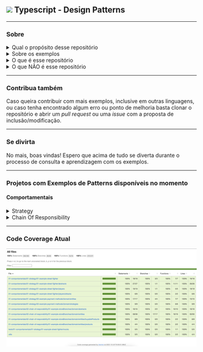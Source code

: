 ## <img src="https://cdn.worldvectorlogo.com/logos/typescript-2.svg" width="40"> Typescript - Design Patterns
---
### Sobre

<details><summary>
 Qual o propósito desse repositório </summary>
 <p>

Esse repositório tem o propósito de fornecer diversos exemplos práticos, para a comunidade _Dev_ e demais interessados, de cada um dos 23 padrões de projetos (Design Patterns) catalogados pela GoF (Gang of Four) no livro _Design Patterns Elements of Reusable Object-Oriented Software_. 

</p>
</details>

<details><summary>Sobre os exemplos</summary>
<p>

Os exemplos aqui reunidos podem ser adaptações de materiais encontrados em cursos, livros, artigos, talks, experiência profissional, dentre outros. Quando um exemplo for retirado de algum meio específico, terá recebido o devido crédito de autoria.

</p>
</details>

<details><summary>O que é esse repositório</summary>
<p>

Um guia de consulta com diversos exemplos aplicados para possibilitar o entendimento em variados contextos;

</p>
</details>

<details><summary>O que NÃO é esse repositório</summary>
<p>

Uma referência completa e absoluta sobre Design Patterns.

</p>
</details>

---

### Contribua também
Caso queira contribuir com mais exemplos, inclusive em outras linguagens, ou caso tenha encontrado algum erro ou ponto de melhoria basta clonar o repositório e abrir um _pull request_ ou uma _issue_ com a proposta de inclusão/modificação.

---
### Se divirta

No mais, boas vindas! Espero que acima de tudo se diverta durante o processo de consulta e aprendizagem com os exemplos. 

</p>

--- 

### Projetos com Exemplos de Patterns disponíveis no momento

#### Comportamentais

<details>

<summary> Strategy</summary>

- 01: [streetFighterExample](./ts-patterns/01-comportamentais/01-strategy/01-example-street-fighter/)

- 02: [paymentMethodsExample](./ts-patterns/01-comportamentais/01-strategy/02-example-payment-methods/)

</details>

<details>
<summary> Chain Of Responsibility</summary>

- 01: [storeBranchesExample](./ts-patterns/01-comportamentais/02-chain-of-responsibility/01-example-storeBranches/)

</details>

--- 

### Code Coverage Atual

![coverage](./ts-patterns/images/coverage.png)